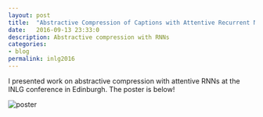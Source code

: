 ```yaml
---
layout: post
title:  "Abstractive Compression of Captions with Attentive Recurrent Neural Networks"
date:   2016-09-13 23:33:0
description: Abstractive compression with RNNs
categories:
- blog
permalink: inlg2016
---
```


 I presented work on abstractive compression with attentive RNNs at the INLG conference in Edinburgh. The poster is below!
 
![poster]


[poster]: https://raw.githubusercontent.com/swubb/swubb.github.io/master/assets/images/INGL2016_poster.png
